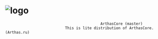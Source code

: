 # ![logo](http://arthas.ru/assets/images/logo.png) 
                                               ArthasCore (master)
                               This is lite distribution of ArthasCore. (Arthas.ru)
